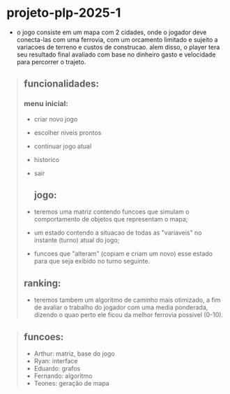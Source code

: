 # projeto-plp-2025-1

- o jogo consiste em um mapa com 2 cidades, onde o jogador deve conecta-las com uma ferrovia, com um orcamento limitado e sujeito a variacoes de terreno e custos de construcao. alem disso, o player tera seu resultado final avaliado com base no dinheiro gasto e velocidade para percorrer o trajeto.

>  ## funcionalidades:
>
>  ### menu inicial:
>
> - criar novo jogo
> - escolher niveis prontos
> - continuar jogo atual
> - historico
> - sair
>
>   ## jogo:
>
> - teremos uma matriz contendo funcoes que simulam o comportamento de objetos que representam o mapa;
> - um estado contendo a situacao de todas as "variaveis" no instante (turno) atual do jogo;
> - funcoes que "alteram" (copiam e criam um novo) esse estado para que seja exibido no turno seguinte.
>   
>  ## ranking:
>  - teremos tambem um algoritmo de caminho mais otimizado, a fim de avaliar o trabalho do jogador com uma media ponderada, dizendo o quao perto ele ficou da melhor ferrovia possivel (0-10).

>  ## funcoes:
> - Arthur: matriz, base do jogo
> - Ryan: interface 
> - Eduardo: grafos
> - Fernando: algoritmo
> - Teones: geração de mapa
